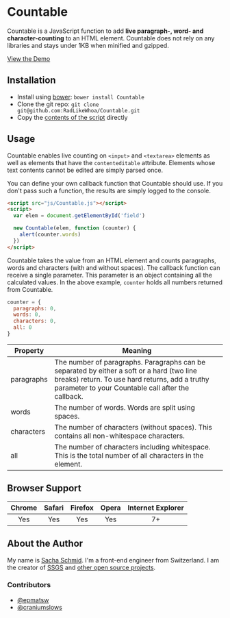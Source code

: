# Countable

Countable is a JavaScript function to add **live paragraph-, word- and character-counting** to an HTML element. Countable does not rely on any libraries and stays under 1KB when minified and gzipped.

[View the Demo](http://radlikewhoa.github.io/Countable#demo)

## Installation

* Install using [bower](http://github.com/twitter/bower): `bower install Countable`
* Clone the git repo: `git clone git@github.com:RadLikeWhoa/Countable.git`
* Copy the [contents of the script](https://raw.github.com/RadLikeWhoa/Countable/master/Countable.js) directly

## Usage

Countable enables live counting on `<input>` and `<textarea>` elements as well as elements that have the `contenteditable` attribute. Elements whose text contents cannot be edited are simply parsed once.

You can define your own callback function that Countable should use. If you don't pass such a function, the results are simply logged to the console.

```html
<script src="js/Countable.js"></script>
<script>
  var elem = document.getElementById('field')

  new Countable(elem, function (counter) {
    alert(counter.words)
  })
</script>
```

Countable takes the value from an HTML element and counts paragraphs, words and characters (with and without spaces). The callback function can receive a single parameter. This parameter is an object containing all the calculated values. In the above example, `counter` holds all numbers returned from Countable.

```javascript
counter = {
  paragraphs: 0,
  words: 0,
  characters: 0,
  all: 0
}
```

Property   | Meaning
---------- | ----------------------------------------
paragraphs | The number of paragraphs. Paragraphs can be separated by either a soft or a hard (two line breaks) return. To use hard returns, add a truthy parameter to your Countable call after the callback.
words      | The number of words. Words are split using spaces.
characters | The number of characters (without spaces). This contains all non-whitespace characters.
all        | The number of characters including whitespace. This is the total number of all characters in the element.

## Browser Support

Chrome   | Safari   | Firefox   | Opera   | Internet Explorer
:------: | :------: | :-------: | :-----: | :-----------------:
Yes      | Yes      | Yes       | Yes     | 7+

## About the Author

My name is [Sacha Schmid](http://sachaschmid.ch). I'm a front-end engineer from Switzerland. I am the creator of [SSGS](http://github.com/RadLikeWhoa/SSGS) and [other open source projects](http://github.com/RadLikeWhoa).

### Contributors

* [@epmatsw](https://github.com/epmatsw)
* [@craniumslows](https://github.com/craniumslows)
